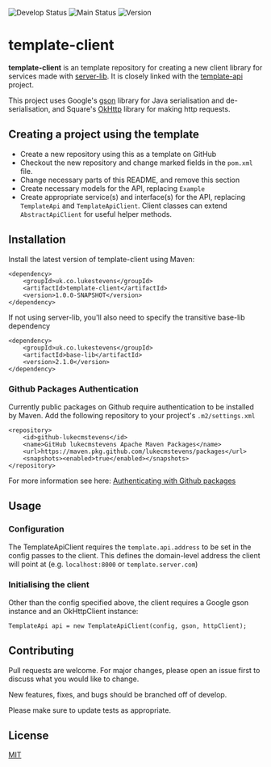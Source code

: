 ![Develop Status][workflow-badge-develop]
![Main Status][workflow-badge-main]
![Version][version-badge]  

# template-client
**template-client** is an template repository for creating a new client library for services
made with [server-lib][server-lib-repo]. It is closely linked with the [template-api][template-api-repo]
project.

This project uses Google's [gson][gson-repo] library for Java serialisation and de-serialisation, and Square's [OkHttp][okhttp-repo] library for making http requests.

## Creating a project using the template
 - Create a new repository using this as a template on GitHub
 - Checkout the new repository and change marked fields in the `pom.xml` file.
 - Change necessary parts of this README, and remove this section
 - Create necessary models for the API, replacing `Example`
 - Create appropriate service(s) and interface(s) for the API, replacing `TemplateApi` and `TemplateApiClient`. Client classes can extend `AbstractApiClient` for useful helper methods.

## Installation

Install the latest version of template-client using Maven:

```	
<dependency>
	<groupId>uk.co.lukestevens</groupId>
	<artifactId>template-client</artifactId>
	<version>1.0.0-SNAPSHOT</version>
</dependency>
```

If not using server-lib, you'll also need to specify the transitive base-lib dependency

```	
<dependency>
	<groupId>uk.co.lukestevens</groupId>
	<artifactId>base-lib</artifactId>
	<version>2.1.0</version>
</dependency>
```

### Github Packages Authentication
Currently public packages on Github require authentication to be installed by Maven. Add the following repository to your project's `.m2/settings.xml`

```
<repository>
	<id>github-lukecmstevens</id>
	<name>GitHub lukecmstevens Apache Maven Packages</name>
	<url>https://maven.pkg.github.com/lukecmstevens/packages</url>
	<snapshots><enabled>true</enabled></snapshots>
</repository>
```

For more information see here: [Authenticating with Github packages][gh-package-auth]

## Usage
### Configuration
The TemplateApiClient requires the `template.api.address` to be set in the config passes to the client. This defines the domain-level address the client will point at (e.g. `localhost:8000` or `template.server.com`)

### Initialising the client
Other than the config specified above, the client requires a Google gson instance and an OkHttpClient instance:

```
TemplateApi api = new TemplateApiClient(config, gson, httpClient);
```

## Contributing
Pull requests are welcome. For major changes, please open an issue first to discuss what you would like to change.

New features, fixes, and bugs should be branched off of develop.

Please make sure to update tests as appropriate.

## License
[MIT][mit-license]

[gh-package-auth]: https://docs.github.com/en/free-pro-team@latest/packages/guides/configuring-apache-maven-for-use-with-github-packages#authenticating-to-github-packages
[workflow-badge-develop]: https://img.shields.io/github/workflow/status/lukecmstevens/template-client/publish/develop?label=develop
[workflow-badge-main]: https://img.shields.io/github/workflow/status/lukecmstevens/template-client/release/main?label=main
[version-badge]: https://img.shields.io/github/v/release/lukecmstevens/template-client
[mit-license]: https://choosealicense.com/licenses/mit/
[server-lib-repo]: https://github.com/lukecmstevens/server-lib
[template-api-repo]: https://github.com/lukecmstevens/template-api
[gson-repo]: https://github.com/google/gson
[okhttp-repo]: https://github.com/square/okhttp
